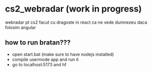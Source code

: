 # cs2_webradar (work in progress)
webradar pt cs2 facut cu dragoste in react ca ne vede dumnezeu daca folosim angular

## how to run bratan???
- open start.bat (make sure to have nodejs installed)
- compile usermode app and run it
- go to localhost:5173 and hf